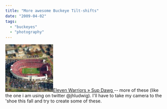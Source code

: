 ```yaml
---
title: "More awesome Buckeye Tilt-shifts"
date: "2009-04-02"
tags: 
  - "buckeyes"
  - "photography"
---
```


[![shoe_shift](images/shoe_shift-150x150.jpg "shoe_shift")Eleven Warriors » Sup Dawg ](http://www.elevenwarriors.com/2009/04/sup-dawg.html) -- more of these (like the one i am using on twitter @jhludwig). I'll have to take my camera to the 'shoe this fall and try to create some of these.
